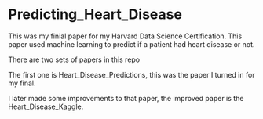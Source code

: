 # Predicting_Heart_Disease
This was my finial paper for my Harvard Data Science Certification. This paper used machine learning to predict if a patient had heart disease or not. 

There are two sets of papers in this repo

The first one is Heart_Disease_Predictions, this was the paper I turned in for my final.

I later made some improvements to that paper, the improved paper is the Heart_Disease_Kaggle.
